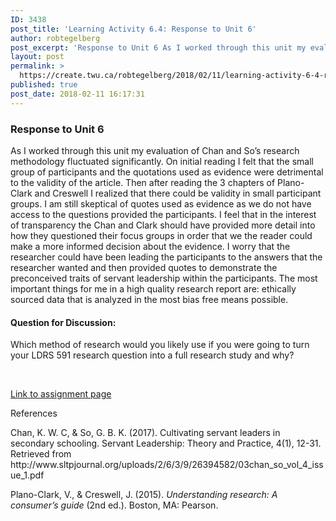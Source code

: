 ```yaml
---
ID: 3438
post_title: 'Learning Activity 6.4: Response to Unit 6'
author: robtegelberg
post_excerpt: 'Response to Unit 6 As I worked through this unit my evaluation of Chan and So&rsquo;s research methodology fluctuated significantly. On initial reading I felt that the small group of participants and the quotations used as evidence were detrimental to the validity of the article. Then after reading the 3 chapters of Plano-Clark and Creswell [&hellip;]'
layout: post
permalink: >
  https://create.twu.ca/robtegelberg/2018/02/11/learning-activity-6-4-response-to-unit-6/
published: true
post_date: 2018-02-11 16:17:31
---
```

<h3>Response to Unit 6</h3>
<p>As I worked through this unit my evaluation of Chan and So&#8217;s research methodology fluctuated significantly. On initial reading I felt that the small group of participants and the quotations used as evidence were detrimental to the validity of the article. Then after reading the 3 chapters of Plano-Clark and Creswell I realized that there could be validity in small participant groups. I am still skeptical of quotes used as evidence as we do not have access to the questions provided the participants. I feel that in the interest of transparency the Chan and Clark should have provided more detail into how they questioned their focus groups in order that we the reader could make a more informed decision about the evidence. I worry that the researcher could have been leading the participants to the answers that the researcher wanted and then provided quotes to demonstrate the preconceived traits of servant leadership within the participants. The most important things for me in a high quality research report are: ethically sourced data that is analyzed in the most bias free means possible.</p>
<h4>Question for Discussion:</h4>
<p>Which method of research would you likely use if you were going to turn your LDRS 591 research question into a full research study and why?</p>
<p>&nbsp;</p>
<p><a href="https://create.twu.ca/ldrs591-sp18/unit-6-learning-activities/">Link to assignment page</a></p>
<p>References</p>
<p>Chan, K. W. C, &amp; So, G. B. K. (2017). Cultivating servant leaders in secondary schooling. Servant Leadership: Theory and Practice, 4(1), 12-31. Retrieved from http://www.sltpjournal.org/uploads/2/6/3/9/26394582/03chan_so_vol_4_issue_1.pdf</p>
<p>Plano-Clark, V., &amp; Creswell, J. (2015). <em>Understanding research: A consumer’s guide</em> (2nd ed.). Boston, MA: Pearson.</p>